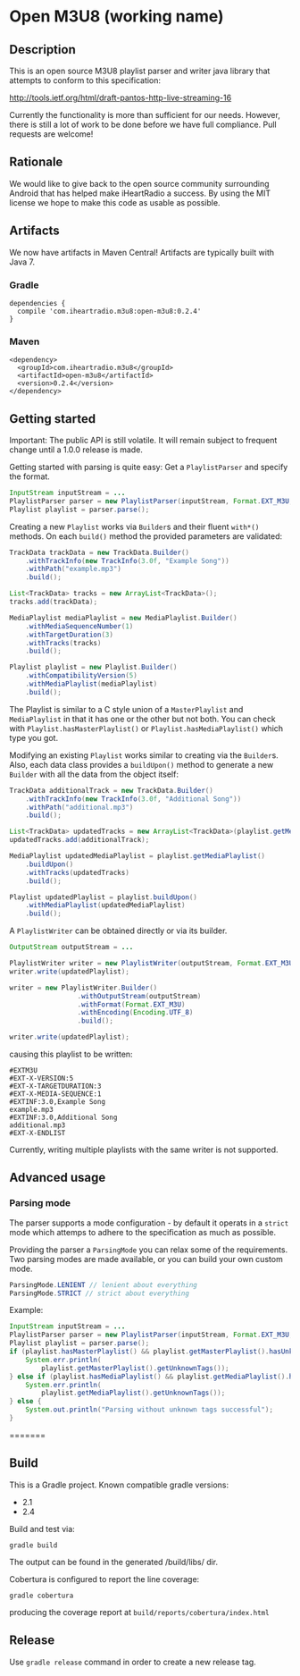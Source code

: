 # Open M3U8 (working name)

## Description

This is an open source M3U8 playlist parser and writer java library that attempts to conform to this specification:

http://tools.ietf.org/html/draft-pantos-http-live-streaming-16

Currently the functionality is more than sufficient for our needs. However, there is still a lot of work to be done before we have full compliance. Pull requests are welcome!

## Rationale

We would like to give back to the open source community surrounding Android that has helped make iHeartRadio a success. By using the MIT license we hope to make this code as usable as possible.

## Artifacts

We now have artifacts in Maven Central! Artifacts are typically built with Java 7.

### Gradle

```
dependencies {
  compile 'com.iheartradio.m3u8:open-m3u8:0.2.4'
}
```

### Maven

```
<dependency>
  <groupId>com.iheartradio.m3u8</groupId>
  <artifactId>open-m3u8</artifactId>
  <version>0.2.4</version>
</dependency>
```

## Getting started

Important: The public API is still volatile. It will remain subject to frequent change until a 1.0.0 release is made.

Getting started with parsing is quite easy: Get a `PlaylistParser` and specify the format.

```java
InputStream inputStream = ...
PlaylistParser parser = new PlaylistParser(inputStream, Format.EXT_M3U, Encoding.UTF_8);
Playlist playlist = parser.parse();
```

Creating a new `Playlist` works via `Builder`s and their fluent `with*()` methods. On each `build()` method the provided parameters are validated:

```java
TrackData trackData = new TrackData.Builder()
    .withTrackInfo(new TrackInfo(3.0f, "Example Song"))
    .withPath("example.mp3")
    .build();

List<TrackData> tracks = new ArrayList<TrackData>();
tracks.add(trackData);

MediaPlaylist mediaPlaylist = new MediaPlaylist.Builder()
    .withMediaSequenceNumber(1)
    .withTargetDuration(3)
    .withTracks(tracks)
    .build();

Playlist playlist = new Playlist.Builder()
    .withCompatibilityVersion(5)
    .withMediaPlaylist(mediaPlaylist)
    .build();
```

The Playlist is similar to a C style union of a `MasterPlaylist` and `MediaPlaylist` in that it has one or the other but not both. You can check with `Playlist.hasMasterPlaylist()` or `Playlist.hasMediaPlaylist()` which type you got.

Modifying an existing `Playlist` works similar to creating via the `Builder`s. Also, each data class provides a `buildUpon()` method to generate a new `Builder` with all the data from the object itself:

```java
TrackData additionalTrack = new TrackData.Builder()
    .withTrackInfo(new TrackInfo(3.0f, "Additional Song"))
    .withPath("additional.mp3")
    .build();

List<TrackData> updatedTracks = new ArrayList<TrackData>(playlist.getMediaPlaylist().getTracks());
updatedTracks.add(additionalTrack);

MediaPlaylist updatedMediaPlaylist = playlist.getMediaPlaylist()
    .buildUpon()
    .withTracks(updatedTracks)
    .build();

Playlist updatedPlaylist = playlist.buildUpon()
    .withMediaPlaylist(updatedMediaPlaylist)
    .build();
```

A `PlaylistWriter` can be obtained directly or via its builder.

```java
OutputStream outputStream = ...

PlaylistWriter writer = new PlaylistWriter(outputStream, Format.EXT_M3U, Encoding.UTF_8);
writer.write(updatedPlaylist);

writer = new PlaylistWriter.Builder()
                 .withOutputStream(outputStream)
                 .withFormat(Format.EXT_M3U)
                 .withEncoding(Encoding.UTF_8)
                 .build();

writer.write(updatedPlaylist);
```

causing this playlist to be written:

```
#EXTM3U
#EXT-X-VERSION:5
#EXT-X-TARGETDURATION:3
#EXT-X-MEDIA-SEQUENCE:1
#EXTINF:3.0,Example Song
example.mp3
#EXTINF:3.0,Additional Song
additional.mp3
#EXT-X-ENDLIST
```

Currently, writing multiple playlists with the same writer is not supported.

## Advanced usage

### Parsing mode

The parser supports a mode configuration - by default it operats in a `strict` mode which attemps to adhere to the specification as much as possible.

Providing the parser a `ParsingMode` you can relax some of the requirements. Two parsing modes are made available, or you can build your own custom mode.
```java
ParsingMode.LENIENT // lenient about everything
ParsingMode.STRICT // strict about everything
```
Example:
```java
InputStream inputStream = ...
PlaylistParser parser = new PlaylistParser(inputStream, Format.EXT_M3U, Encoding.UTF_8, ParsingMode.LENIENT);
Playlist playlist = parser.parse();
if (playlist.hasMasterPlaylist() && playlist.getMasterPlaylist().hasUnknownTags()) {
    System.err.println(
        playlist.getMasterPlaylist().getUnknownTags());
} else if (playlist.hasMediaPlaylist() && playlist.getMediaPlaylist().hasUnknownTags()) {
    System.err.println(
        playlist.getMediaPlaylist().getUnknownTags());
} else {
    System.out.println("Parsing without unknown tags successful");
}
```

=======
## Build

This is a Gradle project. Known compatible gradle versions:

- 2.1
- 2.4

Build and test via:
```
gradle build
```
The output can be found in the generated /build/libs/ dir.

Cobertura is configured to report the line coverage:
```
gradle cobertura
```
producing the coverage report at `build/reports/cobertura/index.html`

## Release

Use ```gradle release``` command in order to create a new release tag.